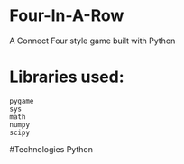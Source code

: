 # Four-In-A-Row
A Connect Four style game built with Python
# Libraries used:
    pygame
    sys
    math
    numpy
    scipy
 
 #Technologies
 Python
